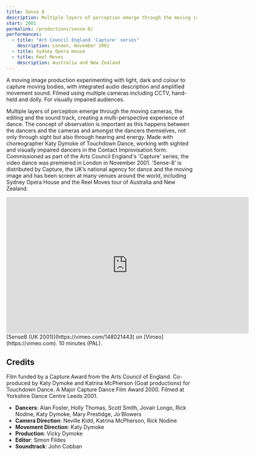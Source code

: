 ```yaml
---
title: Sense 8
description: Multiple layers of perception emerge through the moving cameras, the editing and the sound track, creating a multi-perspective experience of dance.
start: 2001
permalink: /productions/sense-8/
performances:
  - title: "Art Council England 'Capture' series"
    description: London, November 2001
  - title: Sydney Opera House
  - title: Reel Moves
    description: Australia and New Zealand
---
```


A moving image production experimenting with light, dark and colour to capture moving bodies, with integrated audio description and amplified movement sound. Filmed using multiple cameras including CCTV, hand-held and dolly. For visually impaired audiences.

Multiple layers of perception emerge through the moving cameras, the editing and the sound track, creating a multi-perspective experience of dance. The concept of observation is important as this happens between the dancers and the cameras and amongst the dancers themselves, not only through sight but also through hearing and energy. Made with choreographer Katy Dymoke of Touchdown Dance, working with sighted and visually impaired dancers in the Contact Improvisation form. Commissioned as part of the Arts Council England's 'Capture' series, the video dance was premiered in London in November 2001. ‘Sense-8’ is distributed by Capture, the UK’s national agency for dance and the moving image and has been screen at many venues around the world, including Sydney Opera House and the Reel Moves tour of Australia and New Zealand.

<iframe src="https://player.vimeo.com/video/148021443" width="640" height="360" frameborder="0" webkitallowfullscreen mozallowfullscreen allowfullscreen></iframe>
[Sense8 (UK 2001)](https://vimeo.com/148021443) on [Vimeo](https://vimeo.com). 10 minutes (PAL).

## Credits

Film funded by a Capture Award from the Arts Council of England. Co-produced by Katy Dymoke and Katrina McPherson (Goat productions) for Touchdown Dance. A Major Capture Dance Film Award 2000. Filmed at Yorkshire Dance Centre Leeds 2001.

 * **Dancers**: Alan Foster, Holly Thomas, Scott Smith, Jovair Longo, Rick Nodine, Katy Dymoke, Mary Prestidge, Jo Blowers
 * **Camera Direction**: Neville Kidd, Katrina McPherson, Rick Nodine
 * **Movement Direction**: Katy Dymoke
 * **Production**: Vicky Dymoke
 * **Editor**: Simon Fildes
 * **Soundtrack**: John Cobban
